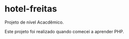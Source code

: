 # hotel-freitas
Projeto de nível Acacdêmico.

Este projeto foi realizado quando comecei a aprender PHP.
